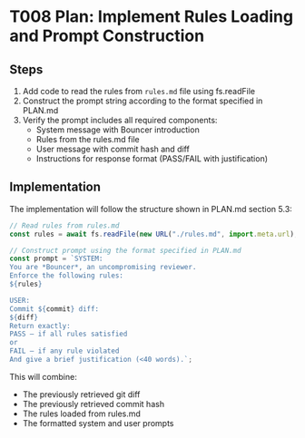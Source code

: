 # T008 Plan: Implement Rules Loading and Prompt Construction

## Steps
1. Add code to read the rules from `rules.md` file using fs.readFile
2. Construct the prompt string according to the format specified in PLAN.md
3. Verify the prompt includes all required components:
   - System message with Bouncer introduction
   - Rules from the rules.md file
   - User message with commit hash and diff
   - Instructions for response format (PASS/FAIL with justification)

## Implementation
The implementation will follow the structure shown in PLAN.md section 5.3:

```javascript
// Read rules from rules.md
const rules = await fs.readFile(new URL("./rules.md", import.meta.url), "utf8");

// Construct prompt using the format specified in PLAN.md
const prompt = `SYSTEM:
You are *Bouncer*, an uncompromising reviewer.
Enforce the following rules:
${rules}

USER:
Commit ${commit} diff:
${diff}
Return exactly:
PASS – if all rules satisfied
or
FAIL – if any rule violated
And give a brief justification (<40 words).`;
```

This will combine:
- The previously retrieved git diff
- The previously retrieved commit hash
- The rules loaded from rules.md
- The formatted system and user prompts